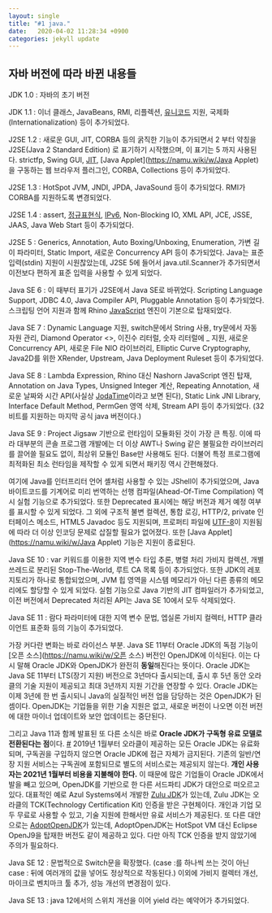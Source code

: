 ```yaml
---
layout:	single
title: "#1 java."
date:	2020-04-02 11:28:34 +0900
categories: jekyll update
---
```


## 자바 버전에 따라 바뀐 내용들

JDK 1.0 : 자바의 초기 버전

JDK 1.1 : 이너 클래스, JavaBeans, RMI, 리플렉션, [유니코드](https://namu.wiki/w/유니코드) 지원, 국제화(Internationalization) 등이 추가되었다.

J2SE 1.2 : 새로운 GUI, JIT, CORBA 등의 굵직한 기능이 추가되면서 2 부터 약칭을 J2SE(Java 2 Standard Edition) 로 표기하기 시작했으며, 이 표기는 5 까지 사용된다. strictfp, Swing GUI, [JIT](https://namu.wiki/w/JIT), [Java Applet](https://namu.wiki/w/Java Applet)을 구동하는 웹 브라우저 플러그인, CORBA, Collections 등이 추가되었다.

J2SE 1.3 : HotSpot JVM, JNDI, JPDA, JavaSound 등이 추가되었다. RMI가 CORBA를 지원하도록 변경되었다.

J2SE 1.4 :  assert, [정규표현식](https://namu.wiki/w/정규표현식), [IPv6](https://namu.wiki/w/IPv6), Non-Blocking IO, XML API, JCE, JSSE, JAAS, Java Web Start 등이 추가되었다.

J2SE 5 :  Generics, Annotation, Auto Boxing/Unboxing, Enumeration, 가변 길이 파라미터, Static Import, 새로운 Concurrency API 등이 추가되었다. Java는 표준 입력(stdin) 지원이 시원찮았는데, J2SE 5에 들어서 java.util.Scanner가 추가되면서 이전보다 편하게 표준 입력을 사용할 수 있게 되었다.

Java SE 6 : 이 때부터 표기가 J2SE에서 Java SE로 바뀌었다. Scripting Language Support, JDBC 4.0, Java Compiler API, Pluggable Annotation 등이 추가되었다. 스크립팅 언어 지원과 함께 Rhino [JavaScript](https://namu.wiki/w/JavaScript) 엔진이 기본으로 탑재되었다.

Java SE 7 : Dynamic Language 지원, switch문에서 String 사용, try문에서 자동 자원 관리, Diamond Operator <>, 이진수 리터럴, 숫자 리터럴에 _ 지원, 새로운 Concurrency API, 새로운 File NIO 라이브러리, Elliptic Curve Cryptography, Java2D를 위한 XRender, Upstream, Java Deployment Ruleset 등이 추가되었다.

Java SE 8 : Lambda Expression, Rhino 대신 Nashorn JavaScript 엔진 탑재, Annotation on Java Types, Unsigned Integer 계산, Repeating Annotation, 새로운 날짜와 시간 API(사실상 [JodaTime](http://www.joda.org/joda-time/)이라고 보면 된다), Static Link JNI Library, Interface Default Method, PermGen 영역 삭제, Stream API 등이 추가되었다. (32비트를 지원하는 마지막 공식 java 버전이다.)

Java SE 9 : Project Jigsaw 기반으로 런타임이 모듈화된 것이 가장 큰 특징. 이에 따라 대부분의 콘솔 프로그램 개발에는 더 이상 AWT나 Swing 같은 불필요한 라이브러리를 끌어쓸 필요도 없이, 최상위 모듈인 Base만 사용해도 된다. 더불어 특정 프로그램에 최적화된 최소 런타임을 제작할 수 있게 되면서 패키징 역시 간편해졌다.

여기에 Java를 인터프리터 언어 셸처럼 사용할 수 있는 JShell이 추가되었으며, Java 바이트코드를 기계어로 미리 번역하는 선행 컴파일(Ahead-Of-Time Compilation) 역시 실험 기능으로 추가되었다. 또한 Deprecated 표시에는 해당 버전과 제거 예정 여부를 표시할 수 있게 되었다. 그 외에 구조적 불변 컬렉션, 통합 로깅, HTTP/2, private 인터페이스 메소드, HTML5 Javadoc 등도 지원되며, 프로퍼티 파일에 [UTF-8](https://namu.wiki/w/UTF-8)이 지원됨에 따라 더 이상 인코딩 문제로 삽질할 필요가 없어졌다. 또한 [Java Applet](https://namu.wiki/w/Java Applet) 기능은 지원이 종료된다.

Java SE 10 : var 키워드를 이용한 지역 변수 타입 추론, 병렬 처리 가비지 컬렉션, 개별 쓰레드로 분리된 Stop-The-World, 루트 CA 목록 등이 추가되었다. 또한 JDK의 레포지토리가 하나로 통합되었으며, JVM 힙 영역을 시스템 메모리가 아닌 다른 종류의 메모리에도 할당할 수 있게 되었다. 실험 기능으로 Java 기반의 JIT 컴파일러가 추가되었고, 이전 버전에서 Deprecated 처리된 API는 Java SE 10에서 모두 삭제되었다.

Java SE 11 : 람다 파라미터에 대한 지역 변수 문법, 엡실론 가비지 컬렉터, HTTP 클라이언트 표준화 등의 기능이 추가되었다.

가장 커다란 변화는 바로 라이선스 부분. Java SE 11부터 Oracle JDK의 독점 기능이 [오픈 소스](https://namu.wiki/w/오픈 소스) 버전인 OpenJDK에 이식된다. 이는 다시 말해 Oracle JDK와 OpenJDK가 완전히 **동일**해진다는 뜻이다. Oracle JDK는 Java SE 11부터 LTS(장기 지원) 버전으로 3년마다 출시되는데, 출시 후 5년 동안 오라클의 기술 지원이 제공되고 최대 3년까지 지원 기간을 연장할 수 있다. Oracle JDK는 이제 3년에 한 번 출시되니 Java의 실질적인 버전 업을 담당하는 것은 OpenJDK가 된 셈이다. OpenJDK는 기업들을 위한 기술 지원은 없고, 새로운 버전이 나오면 이전 버전에 대한 마이너 업데이트와 보안 업데이트는 중단된다.

그리고 Java 11과 함께 발표된 또 다른 소식은 바로 **Oracle JDK가 구독형 유료 모델로 전환된다는 점**이다. [#](http://www.ddaily.co.kr/news/article.html?no=171602) 2019년 1월부터 오라클이 제공하는 모든 Oracle JDK는 유료화되며, 구독권을 구입하지 않으면 Oracle JDK에 접근 자체가 금지된다. 기존의 일반/연장 지원 서비스는 구독권에 포함되므로 별도의 서비스로는 제공되지 않는다. **개인 사용자는 2021년 1월부터 비용을 지불해야 한다.** 이 때문에 많은 기업들이 Oracle JDK에서 발을 빼고 있으며, OpenJDK를 기반으로 한 다른 서드파티 JDK가 대안으로 떠오르고 있다. 대표적인 예로 Azul Systems에서 개발한 [Zulu JDK](https://www.azul.com/downloads/zulu/)가 있는데, Zulu JDK는 오라클의 TCK(Technology Certification Kit) 인증을 받은 구현체이다. 개인과 기업 모두 무료로 사용할 수 있고, 기술 지원에 한해서만 유료 서비스가 제공된다. 또 다른 대안으로는 [AdoptOpenJDK](https://adoptopenjdk.net/)가 있는데, AdoptOpenJDK는 HotSpot VM 대신 Eclipse OpenJ9을 탑재한 버전도 같이 제공하고 있다. 다만 아직 TCK 인증을 받지 않았기에 주의가 필요하다.

Java SE 12 : 문법적으로 Switch문을 확장했다. (case :를 하나씩 쓰는 것이 아닌 case : 뒤에 여러개의 값을 넣어도 정상적으로 작동된다.) 이외에 가비지 컬렉터 개선, 마이크로 벤치마크 툴 추가, 성능 개선의 변경점이 있다.

Java SE 13 : java 12에서의 스위치 개선을 이어 yield 라는 예약어가 추가되었다.